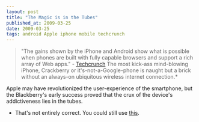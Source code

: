 ```yaml
---
layout: post
title: "The Magic is in the Tubes"
published_at: 2009-03-25
date: 2009-03-25
tags: android Apple iphone mobile techcrunch
---
```


> "The gains shown by the iPhone and Android show what is possible when phones are built with fully capable browsers and support a rich array of Web apps." - [Techcrunch](http://www.techcrunch.com/2009/03/24/iphone-now-50-percent-of-smartphone-web-traffic-in-the-us/ "Techcrunch - iPhone Makes Up 50 Percent of Smartphone Web Traffic In U.S., Android Already 5 Percent")
The most kick-ass mind-blowing iPhone, Crackberry or it's-not-a-Google-phone is naught but a brick without an always-on ubiquitous wireless internet connection.*

Apple may have revolutionized the user-experience of the smartphone, but the Blackberry's early success proved that the crux of the device's addictiveness lies in the tubes.

* That's not entirely correct. You could still use [this](http://ifartmobile.com/).